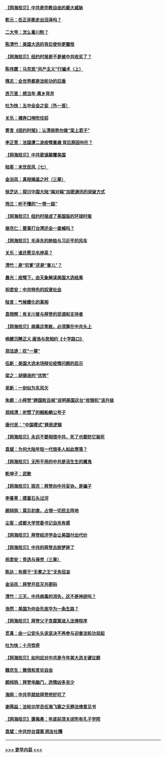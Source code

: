 #### [【网海拾贝】中共是宗教自由的最大威胁](../pages/nsc993/n12516879.md?t=11011251) 
#### [乾元：任正非能走出沼泽吗？](../pages/nsc993/n12515831.md?t=11011251) 
#### [二大爷：怎么看川粉？](../pages/nsc993/n12515820.md?t=11011251) 
#### [陈清竹：美国大选的背后使你更震惊](../pages/nsc993/n12515589.md?t=11011251) 
#### [【网海拾贝】纽约时报是不是被中共收买了？](../pages/nsc993/n12515122.md?t=11011251) 
#### [陈伟霆：马克思“共产主义”行骗术（上）](../pages/nsc993/n12510217.md?t=11011251) 
#### [隋志：全世界都是法轮功的后盾](../pages/nsc993/n12510636.md?t=11011251) 
#### [连万里：想当年‧离乡背井](../pages/nsc993/n12510623.md?t=11011251) 
#### [吐为快：五中全会之妄（外一首）](../pages/nsc993/n12510470.md?t=11011251) 
#### [关乐：裸奔口哨吹坟前](../pages/nsc993/n12510403.md?t=11011251) 
#### [寄言《纽约时报》：认清局势勿做“梁上君子”](../pages/nsc993/n12510042.md?t=11011251) 
#### [李正宽：法国遭二波疫情重袭 背后原因何在？](../pages/nsc993/n12509971.md?t=11011251) 
#### [【网海拾贝】中共密谋颠覆美国](../pages/nsc993/n12509816.md?t=11011251) 
#### [陆客：末世民风（七）](../pages/nsc993/n12507822.md?t=11011251) 
#### [金浴凤：真相揭盖之时（三章）](../pages/nsc993/n12507804.md?t=11011251) 
#### [徐芝达：探讨中国大陆“端对端”加密通讯的突破方式](../pages/nsc993/n12507682.md?t=11011251) 
#### [玲兰：听不懂的“一带一路”](../pages/nsc993/n12507669.md?t=11011251) 
#### [【网海拾贝】纽约时报成了美国版的环球时报](../pages/nsc993/n12507053.md?t=11011251) 
#### [骆克仁：要真打台湾还会一直喊吗？](../pages/nsc993/n12506843.md?t=11011251) 
#### [【网海拾贝】毛泽东的肿脸与习近平的风车](../pages/nsc993/n12504537.md?t=11011251) 
#### [关乐：谁还愿见毛岸英？](../pages/nsc993/n12503866.md?t=11011251) 
#### [清竹：是“坑爹”还是“害儿”？](../pages/nsc993/n12503034.md?t=11011251) 
#### [晨光：疫情下，由天象解读美国大选结果](../pages/nsc993/n12502536.md?t=11011251) 
#### [祝君安：中共特色的奴隶社会](../pages/nsc993/n12501529.md?t=11011251) 
#### [陆言：气候暖化的真相](../pages/nsc993/n12501183.md?t=11011251) 
#### [袁晓辉：有关川普与拜登的民调和支持者](../pages/nsc993/n12500433.md?t=11011251) 
#### [【网海拾贝】病毒这笔账，必须算在中共头上](../pages/nsc993/n12500320.md?t=11011251) 
#### [唤醒沉睡正义 唐浩与您相约《十字路口》](../pages/nsc993/n12497980.md?t=11011251) 
#### [郑法途：叹“一尊”](../pages/nsc993/n12498837.md?t=11011251) 
#### [伍新：美国大选末场辩论疫情问题的启示](../pages/nsc993/n12498829.md?t=11011251) 
#### [梁之：胡锡进的“优势”](../pages/nsc993/n12498780.md?t=11011251) 
#### [吴新：一剑似为东风欠](../pages/nsc993/n12498772.md?t=11011251) 
#### [朱颜：小拜登“跨国败丑闻”说明美国这台“收银机”该升级](../pages/nsc993/n12498731.md?t=11011251) 
#### [郑纯清：听惯了的贼船艄公号子](../pages/nsc993/n12498721.md?t=11011251) 
#### [唐付民：“中国模式”罪恶逻辑](../pages/nsc993/n12498310.md?t=11011251) 
#### [【网海拾贝】永远不要相信中共，死了也要防它装死](../pages/nsc993/n12498162.md?t=11011251) 
#### [袁斌：为何大陆年轻一代很多人如此堕落？](../pages/nsc993/n12495696.md?t=11011251) 
#### [【网海拾贝】无所不用的中共是活生生的魔鬼](../pages/nsc993/n12495621.md?t=11011251) 
#### [乾坤子：武歌](../pages/nsc993/n12493391.md?t=11011251) 
#### [【网海拾贝】班农：拜登向中共妥协，是骗子](../pages/nsc993/n12492877.md?t=11011251) 
#### [李春草：摸着石头过河](../pages/nsc993/n12491121.md?t=11011251) 
#### [颜纯钩：莫忘初衷，占领一切民主阵地](../pages/nsc993/n12490965.md?t=11011251) 
#### [尘客：成都大学党委书记自杀有感](../pages/nsc993/n12490950.md?t=11011251) 
#### [【网海拾贝】拜登经济学会让美国付出代价](../pages/nsc993/n12489662.md?t=11011251) 
#### [【网海拾贝】中共的拜登总统梦碎了](../pages/nsc993/n12487896.md?t=11011251) 
#### [祝君安：竞选与保党（三章）](../pages/nsc993/n12487258.md?t=11011251) 
#### [陈达：有感于“无冕之王”无免狂妄](../pages/nsc993/n12485133.md?t=11011251) 
#### [金浴凤：拜登开启灭共密码](../pages/nsc993/n12485125.md?t=11011251) 
#### [清竹：三天，中共病毒的消失，这不是神迹吗？](../pages/nsc993/n12485027.md?t=11011251) 
#### [浩然：美国为何会先放华为一条生路？](../pages/nsc993/n12484997.md?t=11011251) 
#### [【网海拾贝】拜登父子贪腐案进入法律程序](../pages/nsc993/n12484957.md?t=11011251) 
#### [觅真：由一公安头头说坚决不再参与迫害法轮功说起](../pages/nsc993/n12484212.md?t=11011251) 
#### [吐为快：十月惊奇](../pages/nsc993/n12484172.md?t=11011251) 
#### [【网海拾贝】如何应对中共是今年美大选关键议题](../pages/nsc993/n12483755.md?t=11011251) 
#### [魏京生：微信和言论自由](../pages/nsc993/n12483372.md?t=11011251) 
#### [颜纯钩：拜登电脑门，选情凶多吉少](../pages/nsc993/n12482666.md?t=11011251) 
#### [海网：中共早就给拜登挖好坑了](../pages/nsc993/n12482660.md?t=11011251) 
#### [谢燕益：法轮功学员任海飞案之无罪法律意见书](../pages/nsc993/n12482512.md?t=11011251) 
#### [【网海拾贝】蓬佩奥：年底前须关闭所有孔子学院](../pages/nsc993/n12482443.md?t=11011251) 
#### [袁斌：中共炒台谍案 网友吐糟](../pages/nsc993/n12481564.md?t=11011251) 

----
#### [ >>> 更早内容 <<< ](../indexes/nsc993-earlier.md)
